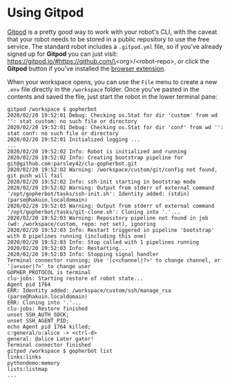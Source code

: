 # Using Gitpod

[Gitpod](https://gitpod.io) is a pretty good way to work with your robot's CLI, with the caveat that your robot needs to be stored in a public repository to use the free service. The standard robot includes a `.gitpod.yml` file, so if you've already signed up for **Gitpod** you can just visit: https://gitpod.io/#https://github.com/\<org\>/\<robot-repo\>, or click the **Gitpod** button if you've installed the [browser extension](https://www.gitpod.io/docs/browser-extension).

When your workspace opens, you can use the `File` menu to create a new `.env` file directly in the `/workspace` folder. Once you've pasted in the contents and saved the file, just start the robot in the lower terminal pane:
```
gitpod /workspace $ gopherbot 
2020/02/20 19:52:01 Debug: Checking os.Stat for dir 'custom' from wd '': stat custom: no such file or directory
2020/02/20 19:52:01 Debug: Checking os.Stat for dir 'conf' from wd '': stat conf: no such file or directory
2020/02/20 19:52:01 Initialized logging ...
...
2020/02/20 19:52:02 Info: Robot is initialized and running
2020/02/20 19:52:02 Info: Creating bootstrap pipeline for git@github.com:parsley42/clu-gopherbot.git
2020/02/20 19:52:02 Warning: /workspace/custom/git/config not found, git push will fail
2020/02/20 19:52:02 Info: ssh-init starting in bootstrap mode
2020/02/20 19:52:02 Warning: Output from stderr of external command '/opt/gopherbot/tasks/ssh-init.sh': Identity added: (stdin) (parse@hakuin.localdomain)
2020/02/20 19:52:03 Warning: Output from stderr of external command '/opt/gopherbot/tasks/git-clone.sh': Cloning into '.'...
2020/02/20 19:52:03 Warning: Repository pipeline not found in job  (wd: /workspace/custom, repo: not set), ignoring
2020/02/20 19:52:03 Info: Restart triggered in pipeline 'bootstrap' with 0 pipelines running (including this one)
2020/02/20 19:52:03 Info: Stop called with 1 pipelines running
2020/02/20 19:52:03 Info: Restarting...
2020/02/20 19:52:03 Info: Stopping signal handler
Terminal connector running; Use '|c<channel|?>' to change channel, or '|u<user|?>' to change user
GOPHER_PROTOCOL is terminal
clu-jobs: Starting restore of robot state...
Agent pid 1764
ERR: Identity added: /workspace/custom/ssh/manage_rsa (parse@hakuin.localdomain)
ERR: Cloning into '.'...
clu-jobs: Restore finished
unset SSH_AUTH_SOCK;
unset SSH_AGENT_PID;
echo Agent pid 1764 killed;
c:general/u:alice -> <ctrl-d>
general: @alice Later gator!
Terminal connector finished
gitpod /workspace $ gopherbot list
links:links
pythondemo:memory
lists:listmap
...
```
